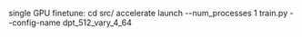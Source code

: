 single GPU finetune: 
cd src/ 
accelerate launch --num_processes 1 train.py  --config-name dpt_512_vary_4_64
